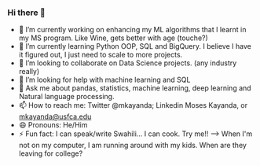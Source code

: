 ### Hi there 👋

- 🔭 I’m currently working on enhancing my ML algorithms that I learnt in my MS program. Like Wine, gets better with age (touche?)
- 🌱 I’m currently learning Python OOP, SQL and BigQuery. I believe I have it figured out, I just need to scale to more projects.
- 👯 I’m looking to collaborate on Data Science projects. (any industry really) 
- 🤔 I’m looking for help with machine learning and SQL
- 💬 Ask me about pandas, statistics, machine learning, deep learning and Natural language processing.
- 📫 How to reach me: Twitter @mkayanda; Linkedin Moses Kayanda, or mkayanda@usfca.edu
- 😄 Pronouns: He/Him
- ⚡ Fun fact: I can speak/write Swahili... I can cook. Try me!!
--> When I'm not on my computer, I am running around with my kids. When are they leaving for college? 

